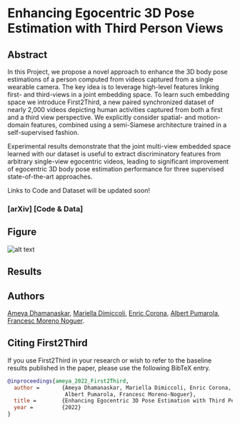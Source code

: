 # Enhancing Egocentric 3D Pose Estimation with Third Person Views

## Abstract
In this Project, we propose a novel approach to enhance the 3D body pose estimations of a person computed from videos captured from a single wearable camera. 
The key idea is to leverage high-level features linking first- and third-views in a joint embedding space. To learn such embedding space we introduce First2Third, a new paired synchronized dataset of nearly 2,000 videos depicting human activities captured from both a first and a third view perspective. We explicitly consider spatial- and motion-domain features,  combined using a semi-Siamese architecture trained in a self-supervised fashion.

Experimental results demonstrate that the joint multi-view embedded space learned with our dataset is useful to extract discriminatory features from arbitrary single-view egocentric videos, leading to significant improvement of egocentric 3D body pose estimation performance for three supervised state-of-the-art approaches.

Links to Code and Dataset will be updated soon!
### [arXiv] [Code & Data]

## Figure
![alt text](https://github.com/nudlesoup/First2Third/blob/main/SelfSupervisedModel1.1.png?raw=true)


## Results

## Authors
[Ameya Dhamanaskar](https://nudlesoup.github.io/), [Mariella Dimiccoli](https://www.iri.upc.edu/people/mdimiccoli/), [Enric Corona](https://www.iri.upc.edu/people/ecorona/), [Albert Pumarola](https://www.albertpumarola.com/), [Francesc Moreno Noguer](http://www.iri.upc.edu/people/fmoreno/).

## Citing First2Third
If you use First2Third in your research or wish to refer to the baseline results published in the paper, please use the following BibTeX entry.

```BibTeX
@inproceedings{ameya_2022_First2Third,
  author =       {Ameya Dhamanaskar, Mariella Dimiccoli, Enric Corona, 
                  Albert Pumarola, Francesc Moreno-Noguer},
  title =        {Enhancing Egocentric 3D Pose Estimation with Third Person Views},
  year =         {2022}
}
```
